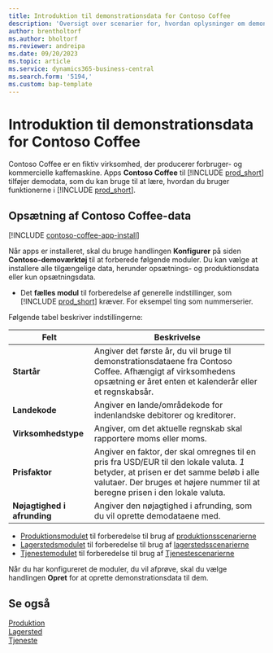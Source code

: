 ```yaml
---
title: Introduktion til demonstrationsdata for Contoso Coffee
description: 'Oversigt over scenarier for, hvordan oplysninger om demonstrationsdata for Contoso Coffee kan hjælpe dig med at lære, hvordan du bruger funktionerne i Business central.'
author: brentholtorf
ms.author: bholtorf
ms.reviewer: andreipa
ms.date: 09/20/2023
ms.topic: article
ms.service: dynamics365-business-central
ms.search.form: '5194,'
ms.custom: bap-template
---
```


# <a name="introduction-to-contoso-coffee-demo-data"></a>Introduktion til demonstrationsdata for Contoso Coffee

Contoso Coffee er en fiktiv virksomhed, der producerer forbruger- og kommercielle kaffemaskine. Apps **Contoso Coffee** til [!INCLUDE [prod_short](../includes/prod_short.md)] tilføjer demodata, som du kan bruge til at lære, hvordan du bruger funktionerne i [!INCLUDE [prod_short](../includes/prod_short.md)].  

## <a name="set-up-contoso-coffee-data"></a>Opsætning af Contoso Coffee-data

[!INCLUDE [contoso-coffee-app-install](../includes/contoso-coffee-app-install.md)]

Når apps er installeret, skal du bruge handlingen **Konfigurer** på siden **Contoso-demoværktøj** til at forberede følgende moduler. Du kan vælge at installere alle tilgængelige data, herunder opsætnings- og produktionsdata eller kun opsætningsdata.

 - Det **fælles modul** til forberedelse af generelle indstillinger, som [!INCLUDE [prod_short](../includes/prod_short.md)] kræver. For eksempel ting som nummerserier. 

Følgende tabel beskriver indstillingerne:  

|Felt  |Beskrivelse  |
|---------|---------|
|**Startår** |Angiver det første år, du vil bruge til demonstrationsdataene fra Contoso Coffee. Afhængigt af virksomhedens opsætning er året enten et kalenderår eller et regnskabsår.|
|**Landekode**|Angiver en lande/områdekode for indenlandske debitorer og kreditorer.|
|**Virksomhedstype**    |Angiver, om det aktuelle regnskab skal rapportere moms eller moms. |
|**Prisfaktor**     |Angiver en faktor, der skal omregnes til en pris fra USD/EUR til den lokale valuta. *1* betyder, at prisen er det samme beløb i alle valutaer. Der bruges et højere nummer til at beregne prisen i den lokale valuta. |
|**Nøjagtighed i afrunding**  |Angiver den nøjagtighed i afrunding, som du vil oprette demodataene med.|

 - [Produktionsmodulet](manufacturing/contoso-coffee-manufacturing-intro.md) til forberedelse til brug af [produktionsscenarierne](manufacturing/contoso-coffee-manufacturing-intro.md#scenarios)
 - [Lagerstedsmodulet](warehousing/contoso-coffee-warehousing-intro.md) til forberedelse til brug af [lagerstedsscenarierne](warehousing/contoso-coffee-warehousing-intro.md#scenarios)
 - [Tjenestemodulet](service/contoso-coffee-service-intro.md) til forberedelse til brug af [Tjenestescenarierne](service/contoso-coffee-service-intro.md#scenarios)

Når du har konfigureret de moduler, du vil afprøve, skal du vælge handlingen **Opret** for at oprette demonstrationsdata til dem.

## <a name="see-also"></a>Se også

[Produktion](../production-manage-manufacturing.md)  
[Lagersted](../warehouse-manage-warehouse.md)  
[Tjeneste](../service-service.md)
<!-- [Projects and Jobs](../projects-manage-projects.md) -->

